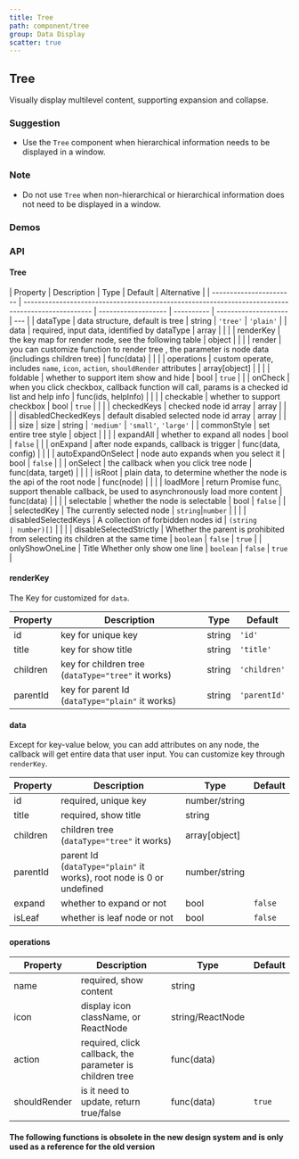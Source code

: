 ```yaml
---
title: Tree
path: component/tree
group: Data Display
scatter: true
---
```


## Tree

Visually display multilevel content, supporting expansion and collapse.

### Suggestion

- Use the `Tree` component when hierarchical information needs to be displayed in a window.

### Note

- Do not use `Tree` when non-hierarchical or hierarchical information does not need to be displayed in a window.

### Demos

<!-- demo-slot-1 -->
<!-- demo-slot-2 -->
<!-- demo-slot-7 -->
<!-- demo-slot-8 -->
<!-- demo-slot-9 -->

### API

#### Tree

| Property                | Description                                                                                       | Type                | Default    | Alternative          |
| ----------------------- | ------------------------------------------------------------------------------------------------- | ------------------- | ---------- | -------------------- | --- |
| dataType                | data structure, default is tree                                                                   | string              | `'tree'`   | `'plain'`            |
| data                    | required, input data, identified by dataType                                                      | array               |            |                      |
| renderKey               | the key map for render node, see the following table                                              | object              |            |                      |
| render                  | you can customize function to render tree , the parameter is node data (includings children tree) | func(data)          |            |                      |
| operations              | custom operate, includes `name`, `icon`, `action`, `shouldRender` attributes                      | array[object]       |            |                      |
| foldable                | whether to support item show and hide                                                             | bool                | `true`     |                      |
| onCheck                 | when you click checkbox, callback function will call, params is a checked id list and help info   | func(ids, helpInfo) |            |                      |
| checkable               | whether to support checkbox                                                                       | bool                | `true`     |                      |     |
| checkedKeys             | checked node id array                                                                             | array               |            |                      |
| disabledCheckedKeys     | default disabled selected node id array                                                           | array               |            |                      |
| size                    | size                                                                                              | string              | `'medium'` | `'small'`, `'large'` |
| commonStyle             | set entire tree style                                                                             | object              |            |                      |
| expandAll               | whether to expand all nodes                                                                       | bool                | `false`    |                      |
| onExpand                | after node expands, callback is trigger                                                           | func(data, config)  |            |                      |
| autoExpandOnSelect      | node auto expands when you select it                                                              | bool                | `false`    |                      |
| onSelect                | the callback when you click tree node                                                             | func(data, target)  |            |                      |
| isRoot                  | plain data, to determine whether the node is the api of the root node                             | func(node)          |            |                      |
| loadMore                | return Promise func, support thenable callback, be used to asynchronously load more content       | func(data)          |            |                      |
| selectable              | whether the node is selectable                                                                    | bool                | `false`    |                      |
| selectedKey             | The currently selected node                                                                       | `string`\|`number`  |            |                      |
| disabledSelectedKeys    | A collection of forbidden nodes id                                                                | `(string            | number)[]` |                      |     |
| disableSelectedStrictly | Whether the parent is prohibited from selecting its children at the same time                     | `boolean`           | `false`    | `true`               |
| onlyShowOneLine         | Title Whether only show one line                                                                  | `boolean`           | `false`    | `true`               |

#### renderKey

The Key for customized for `data`.

| Property | Description                                        | Type   | Default      |
| -------- | -------------------------------------------------- | ------ | ------------ |
| id       | key for unique key                                 | string | `'id'`       |
| title    | key for show title                                 | string | `'title'`    |
| children | key for children tree (`dataType="tree"` it works) | string | `'children'` |
| parentId | key for parent Id (`dataType="plain"` it works)    | string | `'parentId'` |

#### data

Except for key-value below, you can add attributes on any node, the callback will get entire data that user input.
You can customize key through `renderKey`.

| Property | Description                                                          | Type          | Default |
| -------- | -------------------------------------------------------------------- | ------------- | ------- |
| id       | required, unique key                                                 | number/string |         |
| title    | required, show title                                                 | string        |         |
| children | children tree (`dataType="tree"` it works)                           | array[object] |         |
| parentId | parent Id (`dataType="plain"` it works), root node is 0 or undefined | number/string |         |
| expand   | whether to expand or not                                             | bool          | `false` |
| isLeaf   | whether is leaf node or not                                          | bool          | `false` |

#### operations

| Property     | Description                                              | Type             | Default |
| ------------ | -------------------------------------------------------- | ---------------- | ------- |
| name         | required, show content                                   | string           |         |
| icon         | display icon className, or ReactNode                     | string/ReactNode |         |
| action       | required, click callback, the parameter is children tree | func(data)       |         |
| shouldRender | is it need to update, return true/false                  | func(data)       | `true`  |

#### The following functions is obsolete in the new design system and is only used as a reference for the old version

<!-- demo-slot-3 -->
<!-- demo-slot-4 -->
<!-- demo-slot-5 -->
<!-- demo-slot-6 -->
